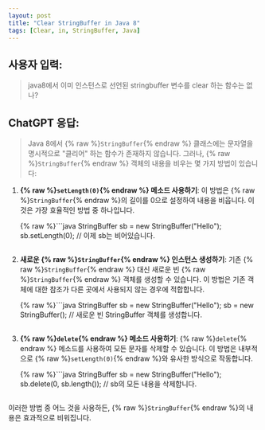 ```yaml
---
layout: post
title: "Clear StringBuffer in Java 8"
tags: [Clear, in, StringBuffer, Java]
---
```


## 사용자 입력:
> java8에서 이미 인스턴스로 선언된  stringbuffer 변수를 clear 하는 함수는 없나?

## ChatGPT 응답:
> Java 8에서 {% raw %}`StringBuffer`{% endraw %} 클래스에는 문자열을 명시적으로 "클리어" 하는 함수가 존재하지 않습니다. 그러나, {% raw %}`StringBuffer`{% endraw %} 객체의 내용을 비우는 몇 가지 방법이 있습니다:

1. **{% raw %}`setLength(0)`{% endraw %} 메소드 사용하기**: 이 방법은 {% raw %}`StringBuffer`{% endraw %}의 길이를 0으로 설정하여 내용을 비웁니다. 이것은 가장 효율적인 방법 중 하나입니다.

   {% raw %}```java
   StringBuffer sb = new StringBuffer("Hello");
   sb.setLength(0); // 이제 sb는 비어있습니다.
   ```{% endraw %}

2. **새로운 {% raw %}`StringBuffer`{% endraw %} 인스턴스 생성하기**: 기존 {% raw %}`StringBuffer`{% endraw %} 대신 새로운 빈 {% raw %}`StringBuffer`{% endraw %} 객체를 생성할 수 있습니다. 이 방법은 기존 객체에 대한 참조가 다른 곳에서 사용되지 않는 경우에 적합합니다.

   {% raw %}```java
   StringBuffer sb = new StringBuffer("Hello");
   sb = new StringBuffer(); // 새로운 빈 StringBuffer 객체를 생성합니다.
   ```{% endraw %}

3. **{% raw %}`delete`{% endraw %} 메소드 사용하기**: {% raw %}`delete`{% endraw %} 메소드를 사용하여 모든 문자를 삭제할 수 있습니다. 이 방법은 내부적으로 {% raw %}`setLength(0)`{% endraw %}와 유사한 방식으로 작동합니다.

   {% raw %}```java
   StringBuffer sb = new StringBuffer("Hello");
   sb.delete(0, sb.length()); // sb의 모든 내용을 삭제합니다.
   ```{% endraw %}

이러한 방법 중 어느 것을 사용하든, {% raw %}`StringBuffer`{% endraw %}의 내용은 효과적으로 비워집니다.

